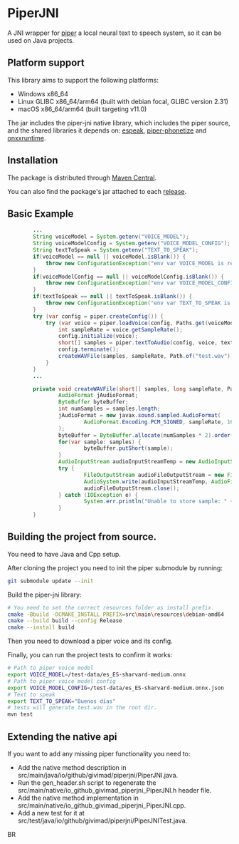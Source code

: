 # PiperJNI

A JNI wrapper for [piper](https://github.com/rhasspy/piper) a local neural text to speech system, so it can be used on Java projects.

## Platform support

This library aims to support the following platforms:

* Windows x86_64
* Linux GLIBC x86_64/arm64 (built with debian focal, GLIBC version 2.31)
* macOS x86_64/arm64 (built targeting v11.0)

The jar includes the piper-jni native library, which includes the piper source, and the shared libraries it depends on: [espeak](https://espeak.sourceforge.net), [piper-phonetize](https://github.com/rhasspy/piper-phonemize) and [onxxruntime](https://onnxruntime.ai).

## Installation

The package is distributed through [Maven Central](https://central.sonatype.com/artifact/io.github.givimad/piper-jni).

You can also find the package's jar attached to each [release](https://github.com/GiviMAD/piper-jni/releases).

## Basic Example

```java
        ...
        String voiceModel = System.getenv("VOICE_MODEL");
        String voiceModelConfig = System.getenv("VOICE_MODEL_CONFIG");
        String textToSpeak = System.getenv("TEXT_TO_SPEAK");
        if(voiceModel == null || voiceModel.isBlank()) {
            throw new ConfigurationException("env var VOICE_MODEL is required");
        }
        if(voiceModelConfig == null || voiceModelConfig.isBlank()) {
            throw new ConfigurationException("env var VOICE_MODEL_CONFIG is required");
        }
        if(textToSpeak == null || textToSpeak.isBlank()) {
            throw new ConfigurationException("env var TEXT_TO_SPEAK is required");
        }
        try (var config = piper.createConfig()) {
            try (var voice = piper.loadVoice(config, Paths.get(voiceModel), Path.of(voiceModelConfig), 0)) {
                int sampleRate = voice.getSampleRate();
                config.initialize(voice);
                short[] samples = piper.textToAudio(config, voice, textToSpeak);
                config.terminate();
                createWAVFile(samples, sampleRate, Path.of("test.wav"));
            }
        }
        ...

        private void createWAVFile(short[] samples, long sampleRate, Path outFilePath) {
                AudioFormat jAudioFormat;
                ByteBuffer byteBuffer;
                int numSamples = samples.length;
                jAudioFormat = new javax.sound.sampled.AudioFormat(
                        AudioFormat.Encoding.PCM_SIGNED, sampleRate, 16, 1, 2, sampleRate, false
                );
                byteBuffer = ByteBuffer.allocate(numSamples * 2).order(ByteOrder.LITTLE_ENDIAN);
                for(var sample: samples) {
                        byteBuffer.putShort(sample);
                }
                AudioInputStream audioInputStreamTemp = new AudioInputStream(new ByteArrayInputStream(byteBuffer.array()), jAudioFormat, numSamples);
                try {
                        FileOutputStream audioFileOutputStream = new FileOutputStream(outFilePath.toFile());
                        AudioSystem.write(audioInputStreamTemp, AudioFileFormat.Type.WAVE, audioFileOutputStream);
                        audioFileOutputStream.close();
                } catch (IOException e) {
                        System.err.println("Unable to store sample: " + e.getMessage());
                }
        }
```

## Building the project from source.

You need to have Java and Cpp setup.

After cloning the project you need to init the piper submodule by running:

```sh
git submodule update --init
```

Build the piper-jni library:

```sh
# You need to set the correct resources folder as install prefix.
cmake -Bbuild -DCMAKE_INSTALL_PREFIX=src\main\resources\debian-amd64
cmake --build build --config Release
cmake --install build
```

Then you need to download a piper voice and its config.

Finally, you can run the project tests to confirm it works:

```sh
# Path to piper voice model
export VOICE_MODEL=/test-data/es_ES-sharvard-medium.onnx
# Path to piper voice model config
export VOICE_MODEL_CONFIG=/test-data/es_ES-sharvard-medium.onnx.json
# Text to speak
export TEXT_TO_SPEAK="Buenos días"
# tests will generate test.wav in the root dir.
mvn test
```

## Extending the native api

If you want to add any missing piper functionality you need to:

* Add the native method description in src/main/java/io/github/givimad/piperjni/PiperJNI.java.
* Run the gen_header.sh script to regenerate the src/main/native/io_github_givimad_piperjni_PiperJNI.h header file. 
* Add the native method implementation in src/main/native/io_github_givimad_piperjni_PiperJNI.cpp.
* Add a new test for it at src/test/java/io/github/givimad/piperjni/PiperJNITest.java.

BR
